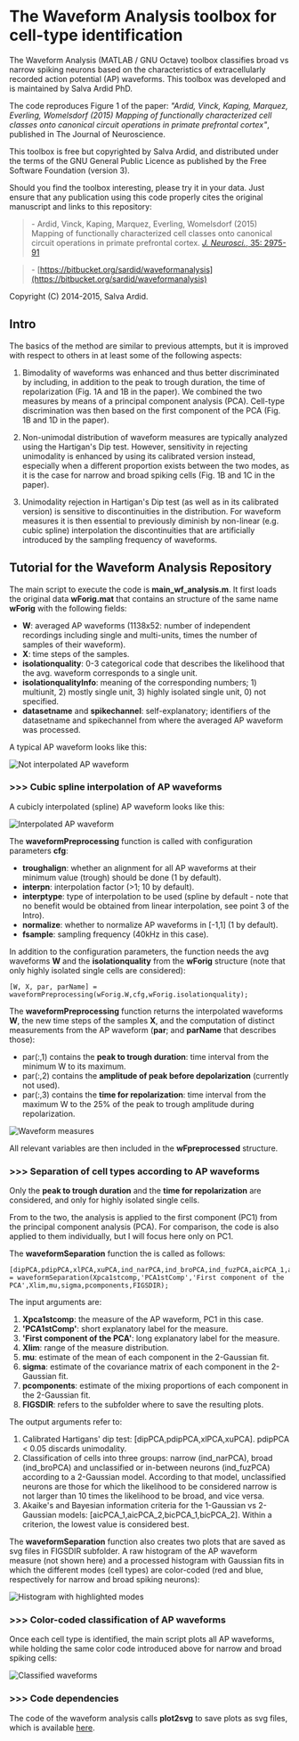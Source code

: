 # The Waveform Analysis toolbox for cell-type identification

The Waveform Analysis (MATLAB / GNU Octave) toolbox classifies broad vs narrow spiking neurons based on the characteristics of extracellularly recorded action potential (AP) waveforms. This toolbox was developed and is maintained by Salva Ardid PhD.

The code reproduces Figure 1 of the paper: *"Ardid, Vinck, Kaping, Marquez, Everling, Womelsdorf (2015) Mapping of functionally characterized cell classes onto canonical circuit operations in primate prefrontal cortex"*, published in The Journal of Neuroscience.

This toolbox is free but copyrighted by Salva Ardid, and distributed under the terms of the GNU General Public Licence as published by the Free Software Foundation (version 3).

Should you find the toolbox interesting, please try it in your data. Just ensure that any publication using this code properly cites the original manuscript and links to this repository:

> \- Ardid, Vinck, Kaping, Marquez, Everling, Womelsdorf (2015) Mapping of functionally characterized cell classes onto canonical circuit operations in primate prefrontal cortex. [*J. Neurosci.*, 35: 2975-91](http://130.63.84.98/sardid/common/pdfs/ardid_jn2015.pdf)

> \- [https://bitbucket.org/sardid/waveformanalysis](https://bitbucket.org/sardid/waveformanalysis)

Copyright (C) 2014-2015, Salva Ardid.

## Intro

The basics of the method are similar to previous attempts, but it is improved with respect to others in at least some of the following aspects:

1. Bimodality of waveforms was enhanced and thus better discriminated by including, in addition to the peak to trough duration, the time of repolarization (Fig. 1A and 1B in the paper). We combined the two measures by means of a principal component analysis (PCA). Cell-type discrimination was then based on the first component of the PCA (Fig. 1B and 1D in the paper).

2. Non-unimodal distribution of waveform measures are typically analyzed using the Hartigan's Dip test. However, sensitivity in rejecting unimodality is enhanced by using its calibrated version instead, especially when a different proportion exists between the two modes, as it is the case for narrow and broad spiking cells (Fig. 1B and 1C in the paper).

3. Unimodality rejection in Hartigan's Dip test (as well as in its calibrated version) is sensitive to discontinuities in the distribution. For waveform measures it is then essential to previously diminish by non-linear (e.g. cubic spline) interpolation the discontinuities that are artificially introduced by the sampling frequency of waveforms.

## Tutorial for the Waveform Analysis Repository

The main script to execute the code is **main_wf_analysis.m**. It first loads the original data **wForig.mat** that contains an structure of the same name **wForig** with the following fields:

- **W**: averaged AP waveforms (1138x52: number of independent recordings including single and multi-units, times the number of samples of their waveform).
- **X**: time steps of the samples.
- **isolationquality**: 0-3 categorical code that describes the likelihood that the avg. waveform corresponds to a single unit.
- **isolationqualityInfo**: meaning of the corresponding numbers; 1) multiunit, 2) mostly single unit, 3) highly isolated single unit, 0) not specified.
- **datasetname** and **spikechannel**: self-explanatory; identifiers of the datasetname and spikechannel from where the averaged AP waveform was processed.

A typical AP waveform looks like this:

![Not interpolated AP waveform](https://bytebucket.org/sardid/waveformanalysis/raw/a9e14786519814546c1680d5086b59e986ac1dd0/panels/waveformAnalysisPanels/prototypeWF_notInterpolated.png)

### >>> Cubic spline interpolation of AP waveforms

A cubicly interpolated (spline) AP waveform looks like this:

![Interpolated AP waveform](https://bytebucket.org/sardid/waveformanalysis/raw/a9e14786519814546c1680d5086b59e986ac1dd0/panels/waveformAnalysisPanels/prototypeWF_interpolated.png)

The **waveformPreprocessing** function is called with configuration parameters **cfg**:

- **troughalign**: whether an alignment for all AP waveforms at their minimum value (trough) should be done (1 by default).
- **interpn**: interpolation factor (>1; 10 by default).
- **interptype**: type of interpolation to be used (spline by default - note that no benefit would be obtained from linear interpolation, see point 3 of the Intro).
- **normalize**: whether to normalize AP waveforms in [-1,1] (1 by default).
- **fsample**: sampling frequency (40kHz in this case).

In addition to the configuration parameters, the function needs the avg waveforms **W** and the **isolationquality** from the **wForig** structure (note that only highly isolated single cells are considered):

    [W, X, par, parName] = waveformPreprocessing(wForig.W,cfg,wForig.isolationquality);
    
The **waveformPreprocessing** function returns the interpolated waveforms **W**, the new time steps of the samples **X**, and the computation of distinct measurements from the AP waveform (**par**; and **parName** that describes those):

- par(:,1) contains the **peak to trough duration**: time interval from the minimum W to its maximum.
- par(:,2) contains the **amplitude of peak before depolarization** (currently not used).
- par(:,3) contains the **time for repolarization**: time interval from the maximum W to the 25% of the peak to trough amplitude during repolarization.

![Waveform measures](https://bytebucket.org/sardid/waveformanalysis/raw/a9e14786519814546c1680d5086b59e986ac1dd0/panels/waveformAnalysisPanels/waveform_measures.png)

All relevant variables are then included in the **wFpreprocessed** structure.

### >>> Separation of cell types according to AP waveforms

Only the **peak to trough duration** and the **time for repolarization** are considered, and only for highly isolated single cells.

From to the two, the analysis is applied to the first component (PC1) from the principal component analysis (PCA). For comparison, the code is also applied to them individually, but I will focus here only on PC1.

The **waveformSeparation** function the is called as follows:

    [dipPCA,pdipPCA,xlPCA,xuPCA,ind_narPCA,ind_broPCA,ind_fuzPCA,aicPCA_1,aicPCA_2,bicPCA_1,bicPCA_2] = waveformSeparation(Xpca1stcomp,'PCA1stComp','First component of the PCA',Xlim,mu,sigma,pcomponents,FIGSDIR);

The input arguments are:

1. **Xpca1stcomp**: the measure of the AP waveform, PC1 in this case.
2. **'PCA1stComp'**: short explanatory label for the measure.
3. **'First component of the PCA'**: long explanatory label for the measure.
4. **Xlim**: range of the measure distribution.
5. **mu**: estimate of the mean of each component in the 2-Gaussian fit.
6. **sigma**: estimate of the covariance matrix of each component in the 2-Gaussian fit.
7. **pcomponents**: estimate of the mixing proportions of each component in the 2-Gaussian fit.
8. **FIGSDIR**: refers to the subfolder where to save the resulting plots.

The output arguments refer to:

1. Calibrated Hartigans' dip test: [dipPCA,pdipPCA,xlPCA,xuPCA]. pdipPCA < 0.05 discards unimodality.
2. Classification of cells into three groups: narrow (ind_narPCA), broad (ind_broPCA) and unclassified  or in-between neurons (ind_fuzPCA) according to a 2-Gaussian model. According to that model, unclassified neurons are those for which the likelihood to be considered narrow is not larger than 10 times the likelihood to be broad, and vice versa.
3. Akaike's and Bayesian information criteria for the 1-Gaussian vs 2-Gaussian models: [aicPCA_1,aicPCA_2,bicPCA_1,bicPCA_2]. Within a criterion, the lowest value is considered best.

The **waveformSeparation** function also creates two plots that are saved as svg files in FIGSDIR subfolder. A raw histogram of the AP waveform measure (not shown here) and a processed histogram with Gaussian fits in which the different modes (cell types) are color-coded (red and blue, respectively for narrow and broad spiking neurons):

![Histogram with highlighted modes](https://bytebucket.org/sardid/waveformanalysis/raw/a9e14786519814546c1680d5086b59e986ac1dd0/panels/waveformAnalysisPanels/PCA1stComp_sep.png)

### >>> Color-coded classification of AP waveforms

Once each cell type is identified, the main script plots all AP waveforms, while holding the same color code introduced above for narrow and broad spiking cells:

![Classified waveforms](https://bytebucket.org/sardid/waveformanalysis/raw/a9e14786519814546c1680d5086b59e986ac1dd0/panels/waveformAnalysisPanels/waveforms.png)

### >>> Code dependencies

The code of the waveform analysis calls **plot2svg** to save plots as svg files, which is available [here](http://www.mathworks.com/matlabcentral/fileexchange/7401-scalable-vector-graphics--svg--export-of-figures).
